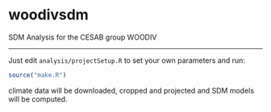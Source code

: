 # woodivsdm

SDM Analysis for the CESAB group WOODIV

<hr />

Just edit `analysis/projectSetup.R` to set your own parameters and run:

```r
source("make.R")
```

climate data will be downloaded, cropped and projected and SDM models will be computed.
